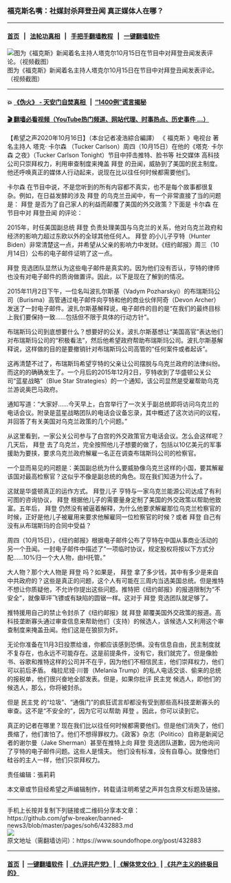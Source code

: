 ### 福克斯名嘴：社媒封杀拜登丑闻 真正媒体人在哪？
------------------------

#### [首页](https://github.com/gfw-breaker/banned-news3/blob/master/README.md) &nbsp;&nbsp;|&nbsp;&nbsp; [法轮功真相](https://github.com/begood0513/basic/blob/master/README.md)  &nbsp;&nbsp;|&nbsp;&nbsp; [手把手翻墙教程](https://github.com/gfw-breaker/guides/wiki)  &nbsp;&nbsp;|&nbsp;&nbsp; [一键翻墙软件](https://github.com/gfw-breaker/nogfw/blob/master/README.md)  



<div><img alt="图为《福克斯》新闻着名主持人塔克尔10月15日在节目中对拜登丑闻发表评论。（视频截图）" src="https://img.soundofhope.org/2020-10/1602871997671.jpg"/>
<br/><figcaption class="caption">
 图为《福克斯》新闻着名主持人塔克尔10月15日在节目中对拜登丑闻发表评论。（视频截图）
</figcaption></div><hr/>

#### 💥 [《伪火》 - 天安门自焚真相 ](http://158.247.195.190:10000/videos/blog/weihuo.html)&nbsp; |&nbsp; [“1400例”谎言揭秘  ](http://158.247.195.190:10000/videos/blog/jiexi1400.html)

#### [ 🎬  翻墙必看视频（YouTube热门频道、网站代理、时事热点、历史事件 ...）](https://github.com/gfw-breaker/links/blob/master/banned.md)

<div><div class="Content__Wrapper sc-1bvya0-0 grZQxZ">
 <p class="meta-top">
  <span class="meta">
   【希望之声2020年10月16日】（本台记者凌浩綜合編譯）
  </span>
  《
  <ok href="/term/8943">
   福克斯
  </ok>
  》电视台
  <ok href="/term/86264">
   著名主持人
  </ok>
  塔克·
  <ok href="/term/16581">
   卡尔森
  </ok>
  （Tucker Carlson）周四（10月15日）在他的《塔克·
  <ok href="/term/16581">
   卡尔森
  </ok>
  之夜》（Tucker Carlson Tonight）节目中抨击推特、脸书等
  <ok href="/term/15256">
   社交媒体
  </ok>
  高科技公司只崇拜权力，利用审查制度来掩盖
  <ok href="/term/3365">
   拜登
  </ok>
  的丑闻，威胁到了美国的民主制度。他还呼唤真正的媒体人行动起来，说现在比以往任何时候都需要他们。
 </p>
 <p>
  <ok href="/term/16581">
   卡尔森
  </ok>
  在节目中说，不是您听到的所有内容都不真实，也不是每个故事都很复杂。例如，在日益发酵的涉及
  <ok href="/term/3365">
   拜登
  </ok>
  的乌克兰丑闻中，有一个非常直接了当的问题是：
  <ok href="/term/3365">
   拜登
  </ok>
  是否为了自己家人的利益而颠覆了美国的外交政策？下面是
  <ok href="/term/16581">
   卡尔森
  </ok>
  在节目中对
  <ok href="/term/168719">
   拜登丑闻
  </ok>
  的评论：
 </p>
 <div class="AD_Embed__Wrap-sc-1xslmin-0 igMuqX module desktop">
  <div>
  </div>
 </div>
 <p>
  2015年，时任美国副总统
  <ok href="/term/3365">
   拜登
  </ok>
  负责处理美国与乌克兰的关系，他对乌克兰政府和经济的影响力超过东欧以外的全球其他任何人。
  <ok href="/term/3365">
   拜登
  </ok>
  的小儿子亨特（Hunter Biden）非常清楚这一点，并希望从父亲的影响力中发财。《纽约邮报》周三（10月14日）公布的电子邮件证明了这一点。
 </p>
 <p>
  <ok href="/term/3365">
   拜登
  </ok>
  竞选团队显然认为这些电子邮件是真实的。因为他们没有否认，亨特的律师也没有对电子邮件的质询做置评。因此，以下是现在了解到的情况。
 </p>
 <p>
  2015年11月2日下午，一位名叫波扎尔斯基（Vadym Pozharskyi）的布瑞斯玛公司（Burisma）高管通过电子邮件向亨特和他的商业伙伴阿奇（Devon Archer）发送了一封电子邮件。波扎尔斯基解释说，电子邮件的目的是“在我们的最终目标上我们要保持一致……包括但不限于具体的行动方针”。
 </p>
 <p>
  布瑞斯玛公司到底想要什么？想要好的公关。波扎尔斯基想让“美国高官”表达他们对布瑞斯玛公司的“积极看法”，然后他希望政府帮助布瑞斯玛公司。波扎尔斯基解释说，这样做的目的是要撤销针对布瑞斯玛公司高管的“任何案件或者起诉”。
 </p>
 <p>
  这再清楚不过了，布瑞斯玛希望亨特的父亲让公司摆脱与乌克兰政府的法律纠纷。而这的的确确发生了。一个月后的2015年12月2日，亨特收到了华盛顿公关公司“蓝星战略”（Blue Star Strategies）的一个通知，该公司显然是受雇帮助乌克兰游说奥巴马政府。
 </p>
 <p>
  通知写道：“大家好……今天早上，白宫举行了一次关于副总统即将访问乌克兰的电话会议。附录是蓝星战略团队的电话会议备忘录，其中概述了这次访问的议程，并回答了有关美国对乌克兰政策的几个问题。”
 </p>
 <p>
  从这里看到，一家公关公司参与了白宫的外交政策官方电话会议。怎么会这样呢？几天后，
  <ok href="/term/3365">
   拜登
  </ok>
  去了乌克兰，完全按照他儿子想要的做了，包括以10亿美元的军事援助为要挟，要求乌克兰政府解雇一名正在调查布瑞斯玛公司的检察官。
 </p>
 <p>
  一个显而易见的问题是：美国副总统为什么要威胁像乌克兰这样的小国，要其解雇该国对最高检察官？这似乎不像是副总统的角色。现在我们知道为什么了。
 </p>
 <p>
  这就是华盛顿真正的运作方式。
  <ok href="/term/168722">
   拜登儿子
  </ok>
  亨特与一家乌克兰能源公司达成了有利可图的咨询协议，
  <ok href="/term/3365">
   拜登
  </ok>
  根据他儿子的需要量身定制了美国的外交政策以帮助他致富。五年后，
  <ok href="/term/3365">
   拜登
  </ok>
  仍然没有被逼着解释，为什么他要求解雇那位乌克兰检察官的时候，正好是他儿子被雇用来要求他解雇同一位检察官的时候？或者
  <ok href="/term/3365">
   拜登
  </ok>
  自己有没有从布瑞斯玛的合同中受益？
 </p>
 <div class="AD_Embed__Wrap-sc-1xslmin-0 igMuqX module desktop">
  <div>
  </div>
 </div>
 <p>
  周四（10月15日），《纽约邮报》根据电子邮件公布了亨特在中国从事商业活动的另一个丑闻。一封电子邮件中描述了“一项临时协议，规定股权将按以下方式分配……10%归一个大人物，由H托管。”
 </p>
 <p>
  大人物？那个大人物是
  <ok href="/term/3365">
   拜登
  </ok>
  吗？如果是，
  <ok href="/term/3365">
   拜登
  </ok>
  拿了多少钱，其中有多少是来自中共政府的？这些是真正的问题，这个人有可能在三周内当选美国总统。但是推特不想让你质疑他，不允许你提出这些问题。推特把《纽约邮报》的报道限制为“不安全”，就像草坪飞镖或有缺陷的圆锯一样。这对于
  <ok href="/term/3365">
   拜登
  </ok>
  竞选团队就足够了。
 </p>
 <p>
  推特援用自己的禁止令封杀了《纽约邮报》就
  <ok href="/term/3365">
   拜登
  </ok>
  颠覆美国外交政策的报道。高科技垄断寡头通过审查信息来帮助他们（支持）的候选人，该候选人又利用这个审查制度来掩盖丑闻。他们这是在狼狈为奸。
 </p>
 <p>
  无论你准备在11月3日投票给谁，你都应该感到恐惧。没有信息自由，民主制度就不复存在，也永远不可能存在。这是前提条件，没有它，我们就完了。但是像脸书、谷歌和推特这样的公司并不在乎，因为他们不相信民主，他们崇拜权力，他们可以前后矛盾。 梅拉尼娅·川普（Melania Trump）的私人电话交谈、偷来的总统的报税单，他们很兴奋地全部发表。但是，如果你批评
  <ok href="/term/2718">
   民主党
  </ok>
  候选人，即他们的候选人，那么，你将被封杀。
 </p>
 <p>
  但是
  <ok href="/term/2718">
   民主党
  </ok>
  的“垃圾”、“通俄门”的疯狂谎言却都没有受到那些高科技垄断寡头的审查。这不是“不安全的”，因为它可以帮助
  <ok href="/term/3365">
   拜登
  </ok>
  。因此，你可以读到它。
 </p>
 <p>
  真正的记者在哪里？现在我们比以往任何时候都需要他们。但是他们消失了，他们畏缩了，他们害怕了。他们不想得罪权力。《政客》杂志（Politico）自称是新闻记者的谢尔曼（Jake Sherman）甚至在推特上向
  <ok href="/term/3365">
   拜登
  </ok>
  竞选团队道歉，因为他询问了亨特的电子邮件问题。这些人是懦夫。 他们没有标准，没有自尊心。就像他们硅谷的主人一样，他们只崇拜权力。
 </p>
 <p class="meta-btm">
  责任编辑：張莉莉
 </p>
 <p class="meta-btm">
  本文章或节目经希望之声编辑制作，转载请注明希望之声并包含原文标题及链接。
 </p>
</div>
</div>
<hr/>
手机上长按并复制下列链接或二维码分享本文章：<br/>
https://github.com/gfw-breaker/banned-news3/blob/master/pages/soh6/432883.md <br/>
<a href='https://github.com/gfw-breaker/banned-news3/blob/master/pages/soh6/432883.md'><img src='https://github.com/gfw-breaker/banned-news3/blob/master/pages/soh6/432883.md.png'/></a> <br/>
原文地址（需翻墙访问）：https://www.soundofhope.org/post/432883


------------------------
#### [首页](https://github.com/gfw-breaker/banned-news3/blob/master/README.md) &nbsp;|&nbsp; [一键翻墙软件](https://github.com/gfw-breaker/nogfw/blob/master/README.md) &nbsp;| [《九评共产党》](https://github.com/gfw-breaker/9ping.md/blob/master/README.md#九评之一评共产党是什么) | [《解体党文化》](https://github.com/gfw-breaker/jtdwh.md/blob/master/README.md) | [《共产主义的终极目的》](https://github.com/gfw-breaker/gczydzjmd.md/blob/master/README.md)


<img src='http://gfw-breaker.win/banned-news3/pages/soh6/432883.md' width='0px' height='0px'/>